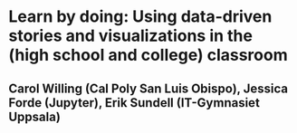 # Learn by doing: Using data-driven stories and visualizations in the (high school and college) classroom

## Carol Willing (Cal Poly San Luis Obispo), Jessica Forde (Jupyter), Erik Sundell (IT-Gymnasiet Uppsala)

